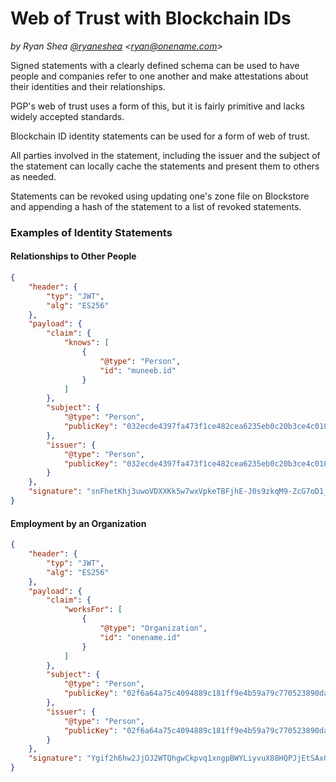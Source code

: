 # Web of Trust with Blockchain IDs

*by Ryan Shea [@ryaneshea](https://twitter.com/ryaneshea) \<ryan@onename.com\>*

Signed statements with a clearly defined schema can be used to have people and companies refer to one another and make attestations about their identities and their relationships.

PGP's web of trust uses a form of this, but it is fairly primitive and lacks widely accepted standards.

Blockchain ID identity statements can be used for a form of web of trust.

All parties involved in the statement, including the issuer and the subject of the statement can locally cache the statements and present them to others as needed.

Statements can be revoked using updating one's zone file on Blockstore and appending a hash of the statement to a list of revoked statements.

### Examples of Identity Statements

#### Relationships to Other People

```json
{
    "header": {
        "typ": "JWT",
        "alg": "ES256"
    },
    "payload": {
        "claim": {
            "knows": [
                {
                    "@type": "Person",
                    "id": "muneeb.id"
                }
            ]
        },
        "subject": {
            "@type": "Person",
            "publicKey": "032ecde4397fa473f1ce482cea6235eb0c20b3ce4c010a669034422800bbcd491d"
        },
        "issuer": {
            "@type": "Person",
            "publicKey": "032ecde4397fa473f1ce482cea6235eb0c20b3ce4c010a669034422800bbcd491d"
        }
    },
    "signature": "snFhetKhj3uwoVDXXKk5w7wxVpkeTBFjhE-J0s9zkqM9-ZcG7oD1_hi7fBXiLdvgwgbqQJ9VvbYQfTukaiedaQ"
}
```

#### Employment by an Organization

```json
{
    "header": {
        "typ": "JWT",
        "alg": "ES256"
    },
    "payload": {
        "claim": {
            "worksFor": [
                {
                    "@type": "Organization",
                    "id": "onename.id"
                }
            ]
        },
        "subject": {
            "@type": "Person",
            "publicKey": "02f6a64a75c4094889c181ff9e4b59a79c770523890dacebb025755900bedb768b"
        },
        "issuer": {
            "@type": "Person",
            "publicKey": "02f6a64a75c4094889c181ff9e4b59a79c770523890dacebb025755900bedb768b"
        }
    },
    "signature": "Ygif2h6hw2JjOJ2WTQhgwCkpvq1xngpBWYLiyvuX88HQPJjEtSAxGtWfaxPQK8u5TAVV7GSJ96kMBX38HR3WXA"
}
```
